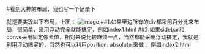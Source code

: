 #看到大神的布局，我也写一个记录下

就是要实现以下布局，上图：
![image](https://github.com/ty19105/layout/blob/master/result.png)
##1.如果里边所有的div都采用百分比来布局，很简单，采用浮动完全就能搞定，例如index1.html
##2.如果sidebar和conve采用固定像素值，相对来说比较麻烦一点，当然都能采用浮动搞定，我就是利用浮动搞定的，当然也可以利用position: absolute;来做  。例如index2.html
